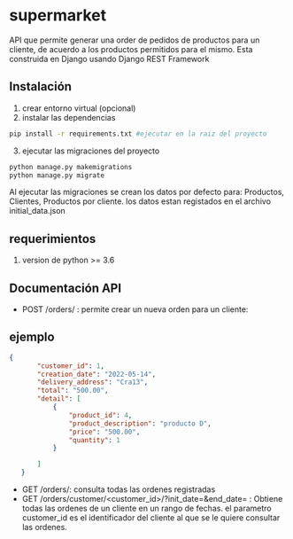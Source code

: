 # supermarket
API que permite generar una order de pedidos de productos para un cliente, de acuerdo a los productos permitidos para el mismo. Esta construida en Django usando Django REST Framework


## Instalación
1. crear entorno virtual (opcional)
2. instalar las dependencias
```bash
pip install -r requirements.txt #ejecutar en la raiz del proyecto
```

3. ejecutar las migraciones del proyecto
```python
python manage.py makemigrations
python manage.py migrate
```
Al ejecutar las migraciones  se crean los datos por defecto para: Productos, Clientes, Productos por cliente. los datos estan registados en el archivo initial_data.json

## requerimientos
1. version de python >= 3.6


## Documentación API

* POST /orders/ : permite crear un nueva orden para un cliente:
## ejemplo
```json
{
       "customer_id": 1,
       "creation_date": "2022-05-14",
       "delivery_address": "Cra13",
       "total": "500.00",
       "detail": [
           {
               "product_id": 4,
               "product_description": "producto D",
               "price": "500.00",
               "quantity": 1
           }

       ]
   }
```
* GET /orders/: consulta todas las ordenes registradas
* GET /orders/customer/<customer_id>/?init_date=&end_date= : Obtiene todas las ordenes de un cliente en un rango de fechas. el parametro customer_id es el identificador del cliente al que se le quiere consultar las ordenes.
